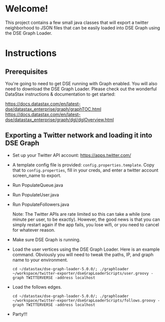 Welcome!
====

This project contains a few small java classes that will export a twitter neighborhood to JSON files that can be easily loaded into DSE Graph using the DSE Graph Loader.

Instructions
=====

Prerequisites
----
You're going to need to get DSE running with Graph enabled. You will also need to download the DSE Graph Loader. Please check out the wonderful DataStax instructions & documentation to get started:

   https://docs.datastax.com/en/latest-dse/datastax_enterprise/graph/graphTOC.html
   https://docs.datastax.com/en/latest-dse/datastax_enterprise/graph/dgl/dglOverview.html
   
Exporting a Twitter network and loading it into DSE Graph
----

* Set up your Twitter API account: https://apps.twitter.com/
* A template config file is provided: `config.properties.template`. Copy that to `config.properties`, fill in your creds, and enter a twitter account screen_name to export.
* Run PopulateQueue.java
* Run PopulateUser.java
* Run PopulateFollowers.java

   Note: The Twitter APIs are rate limited so this can take a while (one minute per user, to be exactly). However, the good news is that you can simply restart again if the app fails, you lose wifi, or you need to cancel for whatever reason.
   
* Make sure DSE Graph is running.
* Load the user vertices using the DSE Graph Loader. Here is an example command. Obviously you will need to tweak the paths, IP, and graph name to your environment.

   `cd ~/datastax/dse-graph-loader-5.0.0/; ./graphloader ~/workspace/twitter-exporter/dseGrapLoaderScripts/user.groovy -graph TWITTERVERSE -address localhost`
   
* Load the follows edges.

   `cd ~/datastax/dse-graph-loader-5.0.0/; ./graphloader ~/workspace/twitter-exporter/dseGrapLoaderScripts/follows.groovy -graph TWITTERVERSE -address localhost`
   
* Party!!!
